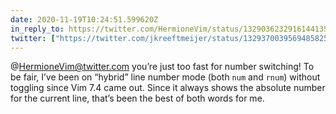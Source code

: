 ```yaml
---
date: 2020-11-19T10:24:51.599620Z
in_reply_to: https://twitter.com/HermioneVim/status/1329036232916144135
twitter: ["https://twitter.com/jkreeftmeijer/status/1329370039569485825"]
---
```

@HermioneVim@twitter.com you’re just too fast for number switching! To be fair, I’ve been on “hybrid” line number mode (both `num` and `rnum`) without toggling since Vim 7.4 came out. Since it always shows the absolute number for the current line, that’s been the best of both words for me.
